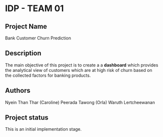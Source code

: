 # IDP - TEAM 01

## Project Name
Bank Customer Churn Prediction

## Description
The main objective of this project is to create a a **dashboard** which provides the analytical view of customers which are at high risk of churn based on the collected factors for banking products.

## Authors
Nyein Than Thar (Caroline)
Peerada Tawong (Orla)
Waruth Lertcheewanan

## Project status
This is an initial implementation stage.
